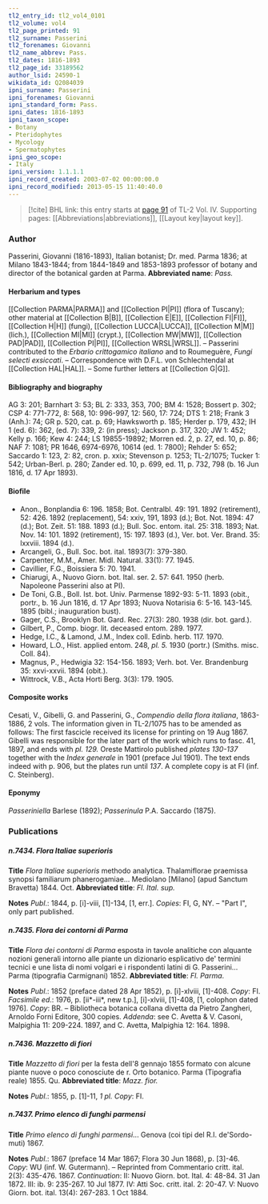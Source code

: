 ```yaml
---
tl2_entry_id: tl2_vol4_0101
tl2_volume: vol4
tl2_page_printed: 91
tl2_surname: Passerini
tl2_forenames: Giovanni
tl2_name_abbrev: Pass.
tl2_dates: 1816-1893
tl2_page_id: 33189562
author_lsid: 24590-1
wikidata_id: Q2084039
ipni_surname: Passerini
ipni_forenames: Giovanni
ipni_standard_form: Pass.
ipni_dates: 1816-1893
ipni_taxon_scope: 
- Botany
- Pteridophytes
- Mycology
- Spermatophytes
ipni_geo_scope: 
- Italy
ipni_version: 1.1.1.1
ipni_record_created: 2003-07-02 00:00:00.0
ipni_record_modified: 2013-05-15 11:40:40.0
---
```



> [!cite] BHL link: this entry starts at [page 91](https://www.biodiversitylibrary.org/page/33189562) of TL-2 Vol. IV.
> Supporting pages: [[Abbreviations|abbreviations]], [[Layout key|layout key]].

### Author

Passerini, Giovanni (1816-1893), Italian botanist; Dr. med. Parma 1836; at Milano 1843-1844; from 1844-1849 and 1853-1893 professor of botany and director of the botanical garden at Parma. 
**Abbreviated name**: *Pass.*

#### Herbarium and types

[[Collection PARMA|PARMA]] and [[Collection PI|PI]] (flora of Tuscany); other material at [[Collection B|B]], [[Collection E|E]], [[Collection FI|FI]], [[Collection H|H]] (fungi), [[Collection LUCCA|LUCCA]], [[Collection M|M]] (lich.), [[Collection MI|MI]] (crypt.), [[Collection MW|MW]], [[Collection PAD|PAD]], [[Collection PI|PI]], [[Collection WRSL|WRSL]]. – Passerini contributed to the *Erbario crittogamico italiano* and to Roumeguère, *Fungi selecti exsiccati*. – Correspondence with D.F.L. von Schlechtendal at [[Collection HAL|HAL]]. – Some further letters at [[Collection G|G]].

#### Bibliography and biography

AG 3: 201; Barnhart 3: 53; BL 2: 333, 353, 700; BM 4: 1528; Bossert p. 302; CSP 4: 771-772, 8: 568, 10: 996-997, 12: 560, 17: 724; DTS 1: 218; Frank 3 (Anh.): 74; GR p. 520, cat. p. 69; Hawksworth p. 185; Herder p. 179, 432; IH 1 (ed. 6): 362, (ed. 7): 339, 2: (in press); Jackson p. 317, 320; JW 1: 452; Kelly p. 166; Kew 4: 244; LS 19855-19892; Morren ed. 2, p. 27, ed. 10, p. 86; NAF 7: 1081; PR 1646, 6974-6976, 10614 (ed. 1: 7800); Rehder 5: 652; Saccardo 1: 123, 2: 82, cron. p. xxix; Stevenson p. 1253; TL-2/1075; Tucker 1: 542; Urban-Berl. p. 280; Zander ed. 10, p. 699, ed. 11, p. 732, 798 (b. 16 Jun 1816, d. 17 Apr 1893).

#### Biofile

- Anon., Bonplandia 6: 196. 1858; Bot. Centralbl. 49: 191. 1892 (retirement), 52: 426. 1892 (replacement), 54: xxiv, 191, 1893 (d.); Bot. Not. 1894: 47 (d.); Bot. Zeit. 51: 188. 1893 (d.); Bull. Soc. entom. ital. 25: 318. 1893; Nat. Nov. 14: 101. 1892 (retirement), 15: 197. 1893 (d.), Ver. bot. Ver. Brand. 35: lxxviii. 1894 (d.).
- Arcangeli, G., Bull. Soc. bot. ital. 1893(7): 379-380.
- Carpenter, M.M., Amer. Midl. Natural. 33(1): 77. 1945.
- Cavillier, F.G., Boissiera 5: 70. 1941.
- Chiarugi, A., Nuovo Giorn. bot. Ital. ser. 2. 57: 641. 1950 (herb. Napoleone Passerini also at PI).
- De Toni, G.B., Boll. Ist. bot. Univ. Parmense 1892-93: 5-11. 1893 (obit., portr., b. 16 Jun 1816, d. 17 Apr 1893; Nuova Notarisia 6: 5-16. 143-145. 1895 (bibl.; inauguration bust).
- Gager, C.S., Brooklyn Bot. Gard. Rec. 27(3): 280. 1938 (dir. bot. gard.).
- Gilbert, P., Comp. biogr. lit. deceased entom. 289. 1977.
- Hedge, I.C., & Lamond, J.M., Index coll. Edinb. herb. 117. 1970.
- Howard, L.O., Hist. applied entom. 248, *pl. 5.* 1930 (portr.) (Smiths. misc. Coll. 84).
- Magnus, P., Hedwigia 32: 154-156. 1893; Verh. bot. Ver. Brandenburg 35: xxvi-xxvii. 1894 (obit.).
- Wittrock, V.B., Acta Horti Berg. 3(3): 179. 1905.

#### Composite works

Cesati, V., Gibelli, G. and Passerini, G., *Compendio della flora italiana*, 1863-1886, 2 vols. The information given in TL-2/1075 has to be amended as follows: The first fascicle received its license for printing on 19 Aug 1867. Gibelli was responsible for the later part of the work which runs to fasc. 41, 1897, and ends with *pl. 129.* Oreste Mattirolo published *plates 130-137* together with the *Index generale* in 1901 (preface Jul 1901). The text ends indeed with p. 906, but the plates run until *137*. A complete copy is at FI (inf. C. Steinberg).

#### Eponymy

*Passeriniella* Barlese (1892); *Passerinula* P.A. Saccardo (1875).

### Publications

##### n.7434. Flora Italiae superioris

**Title**
*Flora Italiae superioris* methodo analytica. Thalamiflorae praemissa synopsi familiarum phanerogamiae... Mediolano \[Milano\] (apud Sanctum Bravetta) 1844. Oct.
**Abbreviated title**: *Fl. Ital. sup.*

**Notes**
*Publ*.: 1844, p. \[i\]-viii, \[1\]-134, \[1, err.\]. *Copies*: FI, G, NY. – "Part I", only part published.

##### n.7435. Flora dei contorni di Parma

**Title**
*Flora dei contorni di Parma* esposta in tavole analitiche con alquante nozioni generali intorno alle piante un dizionario esplicativo de' termini tecnici e une lista di nomi volgari e i rispondenti latini di G. Passerini... Parma (tipografia Carmignani) 1852.
**Abbreviated title**: *Fl. Parma*.

**Notes**
*Publ*.: 1852 (preface dated 28 Apr 1852), p. \[i\]-xlviii, \[1\]-408. *Copy*: FI.
*Facsimile ed*.: 1976, p. \[ii\*-iii\*, new t.p.\], \[i\]-xlviii, \[1\]-408, \[1, colophon dated 1976\].
*Copy*: BR. – Bibliotheca botanica collana divetta da Pietro Zangheri, Arnoldo Forni Editore, 300 copies.
*Addenda*: see C. Avetta & V. Casoni, Malpighia 11: 209-224. 1897, and C. Avetta, Malpighia 12: 164. 1898.

##### n.7436. Mazzetto di fiori

**Title**
*Mazzetto di fiori* per la festa dell'8 gennajo 1855 formato con alcune piante nuove o poco conosciute de r. Orto botanico. Parma (Tipografia reale) 1855. Qu.
**Abbreviated title**: *Mazz. fior.*

**Notes**
*Publ*.: 1855, p. \[1\]-11, *1 pl. Copy*: FI.

##### n.7437. Primo elenco di funghi parmensi

**Title**
*Primo elenco di funghi parmensi*... Genova (coi tipi del R.I. de'Sordo-muti) 1867.

**Notes**
*Publ*.: 1867 (preface 14 Mar 1867; Flora 30 Jun 1868), p. \[3\]-46. *Copy*: WU (inf. W. Gutermann). – Reprinted from Commentario critt. ital. 2(3): 435-476. 1867.
*Continuation*: II: Nuovo Giorn. bot. Ital. 4: 48-84. 31 Jan 1872.
III: ib. 9: 235-267. 10 Jul 1877.
IV: Atti Soc. critt. ital. 2: 20-47.
V: Nuovo Giorn. bot. ital. 13(4): 267-283. 1 Oct 1884.


